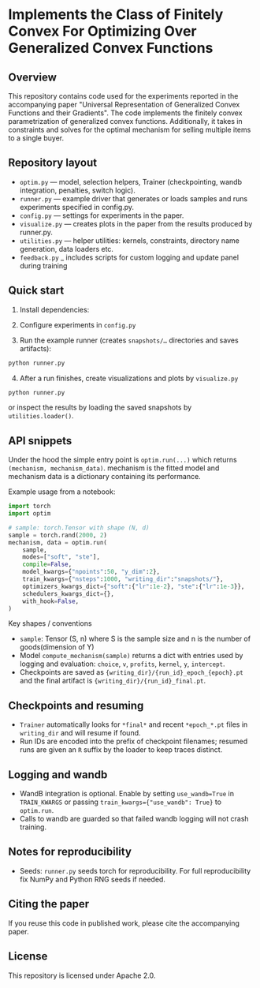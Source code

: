 Implements the Class of Finitely Convex For Optimizing Over Generalized Convex Functions
=================================================

Overview
--------
This repository contains code used for the experiments reported in the accompanying paper "Universal Representation of Generalized Convex Functions and their Gradients". The code implements the finitely convex parametrization of generalized convex functions. Additionally, it takes in constraints and solves for the optimal mechanism for selling multiple items to a single buyer.


Repository layout
-----------------
- `optim.py` — model, selection helpers, Trainer (checkpointing, wandb integration, penalties, switch logic).
- `runner.py` — example driver that generates or loads samples and runs experiments specified in config.py.
- `config.py` — settings for experiments in the paper.
- `visualize.py` — creates plots in the paper from the results produced by runner.py.
- `utilities.py` — helper utilities: kernels, constraints, directory name generation, data loaders etc.
- `feedback.py` _ includes scripts for custom logging and update panel during training

Quick start
-----------
1. Install dependencies:

<!-- ```bash
python -m pip install torch matplotlib numpy
# optional: wandb if you want experiment tracking
python -m pip install wandb
``` -->

2. Configure experiments in `config.py`

3. Run the example runner (creates `snapshots/…` directories and saves artifacts):

```bash
python runner.py
```

4. After a run finishes, create visualizations and plots by `visualize.py`

```bash
python runner.py
```

or inspect the results by loading the saved snapshots by `utilities.loader()`.

API snippets
------------
Under the hood the simple entry point is `optim.run(...)` which returns `(mechanism, mechanism_data)`. mechanism is the fitted model and mechanism data is a dictionary containing its performance.

Example usage from a notebook:

```python
import torch
import optim

# sample: torch.Tensor with shape (N, d)
sample = torch.rand(2000, 2)
mechanism, data = optim.run(
    sample,
    modes=["soft", "ste"],
    compile=False,
    model_kwargs={"npoints":50, "y_dim":2},
    train_kwargs={"nsteps":1000, "writing_dir":"snapshots/"},
    optimizers_kwargs_dict={"soft":{"lr":1e-2}, "ste":{"lr":1e-3}},
    schedulers_kwargs_dict={},
    with_hook=False,
)
```

Key shapes / conventions
- `sample`: Tensor (S, n) where S is the sample size and n is the number of goods(dimension of Y)
- Model `compute_mechanism(sample)` returns a dict with entries used by logging and evaluation: `choice`, `v`, `profits`, `kernel`, `y`, `intercept`.
- Checkpoints are saved as `{writing_dir}/{run_id}_epoch_{epoch}.pt` and the final artifact is `{writing_dir}/{run_id}_final.pt`.

Checkpoints and resuming
------------------------
- `Trainer` automatically looks for `*final*` and recent `*epoch_*.pt` files in `writing_dir` and will resume if found.
- Run IDs are encoded into the prefix of checkpoint filenames; resumed runs are given an `R` suffix by the loader to keep traces distinct.

Logging and wandb
-----------------
- WandB integration is optional. Enable by setting `use_wandb=True` in `TRAIN_KWARGS` or passing `train_kwargs={"use_wandb": True}` to `optim.run`.
- Calls to wandb are guarded so that failed wandb logging will not crash training.

Notes for reproducibility
-------------------------
- Seeds: `runner.py` seeds torch for reproducibility. For full reproducibility fix NumPy and Python RNG seeds if needed.

Citing the paper
----------------
If you reuse this code in published work, please cite the accompanying paper.

License
-------
This repository is licensed under Apache 2.0.
